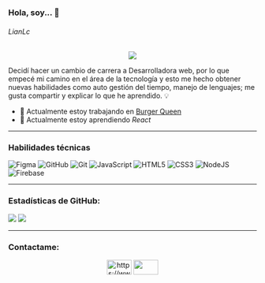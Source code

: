 ### Hola, soy... 👋
###### *LianLc* 
<p align = 'center'>
<img src="https://user-images.githubusercontent.com/98370735/202030595-68f981e2-6ba4-4eb6-b76f-2710ed158b0a.png">
</p>

<!--
**lianlc/lianlc** is a ✨ _special_ ✨ repository because its `README.md` (this file) appears on your GitHub profile.

Here are some ideas to get you started:-->
<p>Decidí hacer un cambio de carrera a Desarrolladora web, por lo que empecé mi camino en el área de la tecnología y esto me hecho obtener nuevas habilidades como auto gestión del tiempo, manejo de lenguajes; me gusta compartir y explicar lo que he aprendido. 💡</p>

- 🔭 Actualmente estoy trabajando en [Burger Queen](https://github.com/Laboratoria/CDMX013-burger-queen-api-client)
- 🌱 Actualmente estoy aprendiendo *React*
--- 
### Habilidades técnicas 
![Figma](https://img.shields.io/badge/Figma-F24E1E?style=for-the-badge&logo=figma&logoColor=white)
![GitHub](https://img.shields.io/badge/github-%23121011.svg?style=for-the-badge&logo=github&logoColor=white)
![Git](https://img.shields.io/badge/git-%23F05033.svg?style=for-the-badge&logo=git&logoColor=white)
![JavaScript](https://img.shields.io/badge/javascript-%23323330.svg?style=for-the-badge&logo=javascript&logoColor=%23F7DF1E)
![HTML5](https://img.shields.io/badge/html5-%23E34F26.svg?style=for-the-badge&logo=html5&logoColor=white)
![CSS3](https://img.shields.io/badge/css3-%231572B6.svg?style=for-the-badge&logo=css3&logoColor=white)
![NodeJS](https://img.shields.io/badge/Node.js-43853D?style=for-the-badge&logo=node.js&logoColor=white)
![Firebase](https://img.shields.io/badge/firebase-%23039BE5.svg?style=for-the-badge&logo=firebase)

---
### Estadísticas de GitHub:

[![](https://github-readme-stats.vercel.app/api?username=lianlc&theme=dracula)](https://github.com/anuraghazra/github-readme-stats)
![](https://github-readme-streak-stats.herokuapp.com/?user=lianlc&theme=dracula)
<!--
[![willianrod's wakatime stats](https://github-readme-stats.vercel.app/api/wakatime?username=lianlc)](https://github.com/anuraghazra/github-readme-stats) -->
---
### Contactame: 
<p align="center">
<a href="https://www.linkedin.com/in/celeste-correa-mandujano/" target="blank"><img align="center" src="https://raw.githubusercontent.com/rahuldkjain/github-profile-readme-generator/master/src/images/icons/Social/linked-in-alt.svg" alt="https://www.linkedin.com/in/celeste-correa-mandujano/" height="30" width="50" /></a>
<a href="mailto:lianlc1710@gmail.com"><img align="center" src="https://1000logos.net/wp-content/uploads/2021/05/Gmail-logo.png" height="30" width="50" /></a> </p>


